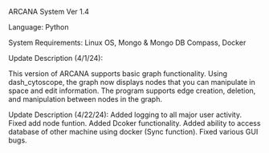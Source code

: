 ARCANA System Ver 1.4

Language: Python

System Requirements: Linux OS, Mongo & Mongo DB Compass, Docker

Update Description (4/1/24):

This version of ARCANA supports basic graph functionality.
Using dash_cytoscope, the graph now displays nodes that you can manipulate in space and edit information.
The program supports edge creation, deletion, and manipulation between nodes in the graph.

Update Description (4/22/24):
Added logging to all major user activity.
Fixed add node funtion.
Added Dcoker functionality.
Added ability to access database of other machine using docker (Sync function).
Fixed various GUI bugs.